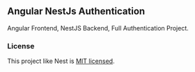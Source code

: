 ## Angular NestJs Authentication

Angular Frontend, NestJS Backend, Full Authentication Project.

### License

This project like Nest is [MIT licensed](LICENSE).
